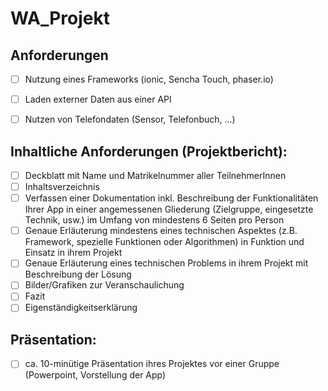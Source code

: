 # WA_Projekt

## Anforderungen

- [ ] Nutzung eines Frameworks (ionic, Sencha Touch, phaser.io)
- [ ] Laden externer Daten aus einer API
- [ ] Nutzen von Telefondaten (Sensor, Telefonbuch, ...)


## Inhaltliche Anforderungen (Projektbericht):
- [ ] Deckblatt mit Name und Matrikelnummer aller TeilnehmerInnen
- [ ] Inhaltsverzeichnis
- [ ] Verfassen einer Dokumentation inkl. Beschreibung der Funktionalitäten Ihrer App in einer angemessenen Gliederung (Zielgruppe, eingesetzte Technik, usw.) im Umfang von mindestens 6 Seiten pro Person
- [ ] Genaue Erläuterung mindestens eines technischen Aspektes (z.B. Framework, spezielle Funktionen oder Algorithmen) in Funktion und Einsatz in ihrem Projekt
- [ ] Genaue Erläuterung eines technischen Problems in ihrem Projekt mit Beschreibung der Lösung
- [ ] Bilder/Grafiken zur Veranschaulichung
- [ ] Fazit
- [ ] Eigenständigkeitserklärung

## Präsentation:
- [ ] ca. 10-minütige Präsentation ihres Projektes vor einer Gruppe (Powerpoint, Vorstellung der App)